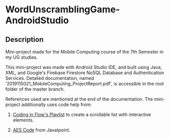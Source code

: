 # WordUnscramblingGame-AndroidStudio

## Description

Mini-project made for the Mobile Computing course of the 7th Semester in my UG studies.

This mini-project was made with Android Studio IDE, and built using Java, XML, and Google's Firebase Firestore NoSQL Database and Authentication Services. Detailed documentation, named '2019115021_MobileComputing_ProjectReport.pdf', is accessible in the root folder of the master branch.

References used are mentioned at the end of the documentation. The mini-project additionally uses code help from:

1. [Coding in Flow's Playlist](https://youtube.com/playlist?list=PLrnPJCHvNZuBtTYUuc5Pyo4V7xZ2HNtf4) to create a scrollable list with interactive elements.

2. [AES Code](https://www.javatpoint.com/aes-256-encryption-in-java) from Javatpoint.


